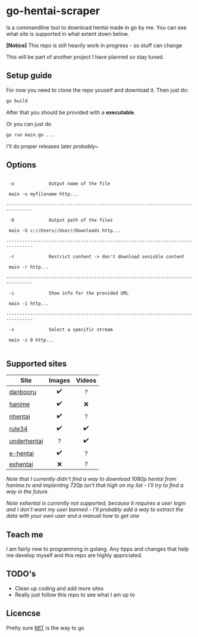 # go-hentai-scraper

Is a commandline tool to download hentai made in go by me. You can see what site is supported in what extent down below.

**[Notice]** This repo is still heavily work in progress - so stuff can change

This will be part of another project I have planned so stay tuned.

## Setup guide

For now you need to clone the repo youself and download it. Then just do:

```bash
go build
```

After that you should be provided with a **executable**. 

Or you can just do 

```bash
go run main.go ...
```

I'll do proper releases later *probably~*

## Options

```console

 -o             Output name of the file

 main -o myfilename http...

--------------------------------------------------------------------------------

 -O             Output path of the files

 main -O c://Users//User//Downloads http...

--------------------------------------------------------------------------------

 -r             Restrict content -> don't download senisble content

 main -r http...

--------------------------------------------------------------------------------

 -i             Show info for the provided URL

 main -i http...

--------------------------------------------------------------------------------

 -s             Select a specific stream

 main -s 0 http...


```

## Supported sites

| Site                                                             | Images             | Videos           |
| -----------------------------------------------------------------|:------------------:|:----------------:|
| [danbooru](https://danbooru.donmai.us)                           | :heavy_check_mark: |        ?         |
| [hanime](https://hanime.tv)                                      | :heavy_check_mark: |       :x:        |
| [nhentai](https://nhentai.net)                                   | :heavy_check_mark: |        ?         |
| [rule34](https://rule34.paheal.net)                              | :heavy_check_mark: |:heavy_check_mark:|
| [underhentai](https://underhentai.net)                           |         ?          |:heavy_check_mark:|
| [e-hentai](http://e-hentai.org/)                                 | :heavy_check_mark: |        ?         |
| [exhentai](https://exhentai.org)                                 |        :x:         |        ?         |

*Note that I currently didn't find a way to download 1080p hentai from hanime.tv and implenting 720p isn't that high on my list - I'll try to find a way in the future*  

*Note exhentai is currently not supported, because it requires a user login and I don't want my user banned - I'll probably add a way to extract the data with your own user and a manual how to get one*

## Teach me

I am fairly new to programming in golang. Any tipps and changes that help me develop myself and this repo are highly appriciated.

## TODO's

- Clean up coding and add more sites
- Really just follow this repo to see what I am up to

## Licencse

Pretty sure [MIT](LICENSE) is the way to go